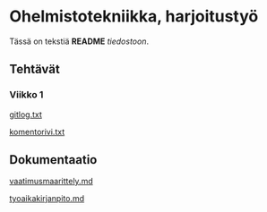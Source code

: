 # Ohelmistotekniikka, harjoitustyö

Tässä on tekstiä **README** *tiedostoon*.

## Tehtävät

### Viikko 1

[gitlog.txt](https://github.com/iidaw/ot-harjoitustyo/blob/master/laskarit/viikko1/gitlog.txt)

[komentorivi.txt](https://github.com/iidaw/ot-harjoitustyo/blob/master/laskarit/viikko1/komentorivi.txt)



## Dokumentaatio
[vaatimusmaarittely.md](https://github.com/iidaw/ot-harjoitustyo/blob/master/dokumentaatio/vaatimusmaarittely.md)

[tyoaikakirjanpito.md](https://github.com/iidaw/ot-harjoitustyo/blob/master/dokumentaatio/tyoaikakirjanpito.md)


